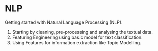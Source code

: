 # NLP
Getting started with Natural Language Processing (NLP).
1. Starting by cleaning, pre-processing and analysing the textual data.
2. Featuring Engineering using basic model for text classification.   
3. Using Features for  information extraction like Topic Modelling.
